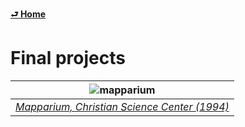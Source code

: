 [**⮐ Home**](../)

# Final projects

| ![mapparium](https://iiif.digitalcommonwealth.org/iiif/2/commonwealth:02873k65s/149,72,6307,3158/1200,/0/default.jpg) |
| :-------------------------------------------------------------------------------------------------------------------: |
| *[Mapparium, Christian Science Center (1994)](https://www.digitalcommonwealth.org/search/commonwealth:bc389740g)* |

